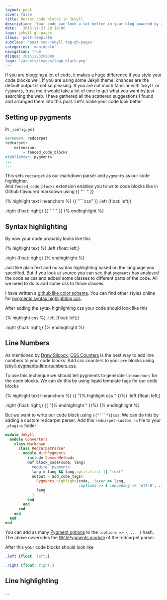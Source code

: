 ```yaml
---
layout: post
cover: false
title: Better code blocks in Jekyll
description: 'Your code can look a lot better in your blog powered by Jekyll if you do these simple things. Add line numbers, line highlights in your plain github flavored markdown in all your blog posts.'
date:   2015-11-23 20:10:00
tags: jekyll gh-pages
class: 'post-template'
subclass: 'post tag-jekyll tag-gh-pages'
categories: 'manidesto'
navigation: True
disqus: 20151123201000
logo: '/assets/images/logo_black.png'
---
```


If you are blogging a lot of code, it makes a huge difference if you style your code blocks well. If you are using some Jekyll theme, chances are the default output is not so pleasing. If you are not much familiar with `Jekyll` or `Pygments`, trust me it would take a lot of time to get what you want by just searching the web. I have gathered  all the scattered suggestions I found and arranged them into this post. Let's make your code look better

## Setting up pygments ##
In `_config.yml`

```ruby
markdown: redcarpet
redcarpet:
    extension:
        - fenced_code_blocks
highlighter: pygments
...
...
```

This sets `redcarpet` as our markdown parser and `pygments` as our code highlighter.  
And `fenced_code_blocks` extension enables you to write code blocks like in Github flavoured markdown using {{ "```" }}  

{% highlight text lineanchors %}
{{ "```css" }}
.left {float: left;}

.right {float: right;}
{{ "```" }}
{% endhighlight %}


## Syntax highlighting ##
By now your code probably looks like this

{% highlight text %}
  .left {float: left;}
  
  .right {float: right;}
{% endhighlight %}

Just like plain text and no syntax highlighting based on the language you specified. But if you look at source you can see that `pygments` has analysed the code as css and added some classes to different parts of the code. All we need to do is add some css to those classes.

I have written a [github like color scheme](https://gist.github.com/manidesto/aa0890c6da9104e16a7a). You can find other styles online for [pygments syntax highlighting css](https://www.google.co.in/search?q=pygments+syntax+highlighting+css).

After adding the sytax highlighting css your code should look like this

{% highlight css %}
  .left {float: left;}
  
  .right {float: right;}
{% endhighlight %}

## Line Numbers ##
As mentioned by [Drew Silcock](https://drewsilcock.co.uk/proper-linenumbers/), [CSS Counters](https://developer.mozilla.org/en-US/docs/Web/CSS/CSS_Lists_and_Counters/Using_CSS_counters) is the best way to add line numbers to your code blocks. Add css counters to your `pre` blocks using [jekyll-pygments-line-numbers.css](https://gist.github.com/manidesto/55419a959b7fd39a1c89).

To use this technique we should tell pygments to generate `lineanchors` for the code blocks. We can do this by using liquid template tags for our code blocks

{% highlight text lineanchors %}
{{ "{% highlight css " }}%}
.left {float: left;}

.right {float: right;}
{{ "{% endhighlight " }}%}
{% endhighlight %}

But we want to write our code block using `{{"```"}}css`. We can do this by adding a custom redcarpet parser. Add this `redcarpet-custom.rb` file to your `_plugins` folder

```ruby
module Jekyll
  module Converters
    class Markdown
      class RedcarpetParser
        module WithPygments
          include CommonMethods
          def block_code(code, lang)
            require 'pygments'
            lang = lang && lang.split.first || "text"
            output = add_code_tags(
              Pygments.highlight(code, :lexer => lang,
                                 :options => { :encoding => 'utf-8', :lineanchors =>'line' }),
              lang
            )
          end
        end
      end
    end
  end
end
```

You can add as many [Pygment options](http://pygments.org/docs/formatters/) to the `:options => { ... }` hash. The above ovverrides the [WithPygments module](https://github.com/jekyll/jekyll/blob/master/lib/jekyll/converters/markdown/redcarpet_parser.rb) of the redcarpet parser.

After this your code blocks should look like

```css
.left {float: left;}

.right {float: right;}
```

## Line highlighting ##
...
